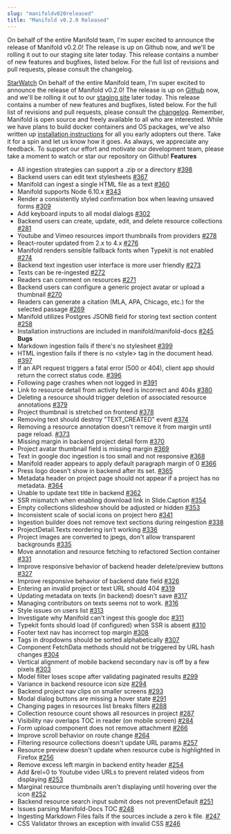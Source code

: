 ```yaml
---
slug: "manifoldv020released"
title: "Manifold v0.2.0 Released"
---
```


On behalf of the entire Manifold team, I'm super excited to announce the release of Manifold v0.2.0! The release is up on Github now, and we'll be rolling it out to our staging site later today. This release contains a number of new features and bugfixes, listed below. For the full list of revisions and pull requests, please consult&nbsp;the changelog.



<!--truncate-->

[Star](https://github.com/ManifoldScholar/manifold)[Watch](https://github.com/ManifoldScholar/manifold/subscription)<script async="" defer src="https://buttons.github.io/buttons.js"></script> On behalf of the entire Manifold team, I'm super excited to announce the release of Manifold v0.2.0! The release is up on [Github](https://github.com/ManifoldScholar/manifold/tree/v0.2.0) now, and we'll be rolling it out to our [staging site](http://staging.manifoldapp.org) later today. This release contains a number of new features and bugfixes, listed below. For the full list of revisions and pull requests, please consult&nbsp;the [changelog](https://github.com/ManifoldScholar/manifold/blob/v0.2.0/CHANGELOG.md). Remember, Manifold is open source and freely available to all who are interested. While we have plans to build docker containers and OS packages, we've also written up [installation instructions](https://github.com/ManifoldScholar/manifold-docs/blob/master/developers/installation/development.md) for all you early adopters out there. Take it for a spin and let us know how it goes. As always, we appreciate any feedback. To support our effort and motivate our development team, please take a moment to watch or star our repository on Github! **Features**
- All ingestion strategies can support a .zip or a directory [#398](https://github.com/ManifoldScholar/manifold/issues/398)
- Backend users can edit text stylesheets [#367](https://github.com/ManifoldScholar/manifold/issues/367)
- Manifold can ingest a single HTML file as a text [#360](https://github.com/ManifoldScholar/manifold/issues/360)
- Manifold supports Node 6.10.x [#343](https://github.com/ManifoldScholar/manifold/issues/343)
- Render a consistently styled confirmation box when leaving unsaved forms [#309](https://github.com/ManifoldScholar/manifold/issues/309)
- Add keyboard inputs to all modal dialogs [#302](https://github.com/ManifoldScholar/manifold/issues/302)
- Backend users can create, update, edit, and delete resource collections [#281](https://github.com/ManifoldScholar/manifold/issues/281)
- Youtube and Vimeo resources import thumbnails from providers [#278](https://github.com/ManifoldScholar/manifold/issues/278)
- React-router updated from 2.x to 4.x [#276](https://github.com/ManifoldScholar/manifold/issues/276)
- Manifold renders sensible fallback fonts when Typekit is not enabled [#274](https://github.com/ManifoldScholar/manifold/issues/274)
- Backend text ingestion user interface is more user friendly [#273](https://github.com/ManifoldScholar/manifold/issues/273)
- Texts can be re-ingested [#272](https://github.com/ManifoldScholar/manifold/issues/272)
- Readers can comment on resources [#271](https://github.com/ManifoldScholar/manifold/issues/271)
- Backend users can configure a generic project avatar or upload a thumbnail [#270](https://github.com/ManifoldScholar/manifold/issues/270)
- Readers can generate a citation (MLA, APA, Chicago, etc.) for the selected passage [#269](https://github.com/ManifoldScholar/manifold/issues/269)
- Manifold utilizes Postgres JSONB field for storing text section content [#258](https://github.com/ManifoldScholar/manifold/issues/258)
- Installation instructions are included in manifold/manifold-docs [#245](https://github.com/ManifoldScholar/manifold/issues/245)
**Bugs**
- Markdown ingestion fails if there's no stylesheet [#399](https://github.com/ManifoldScholar/manifold/issues/399)
- HTML ingestion fails if there is no \<style\> tag in the document head. [#397](https://github.com/ManifoldScholar/manifold/issues/397)
- If an API request triggers a fatal error (500 or 404), client app should return the correct status code. [#396](https://github.com/ManifoldScholar/manifold/issues/396)
- Following page crashes when not logged in [#391](https://github.com/ManifoldScholar/manifold/issues/391)
- Link to resource detail from activity feed is incorrect and 404s [#380](https://github.com/ManifoldScholar/manifold/issues/380)
- Deleting a resource should trigger deletion of associated resource annotations [#379](https://github.com/ManifoldScholar/manifold/issues/379)
- Project thumbnail is stretched on frontend [#378](https://github.com/ManifoldScholar/manifold/issues/378)
- Removing text should destroy "TEXT\_CREATED" event [#374](https://github.com/ManifoldScholar/manifold/issues/374)
- Removing a resource annotation doesn't remove it from margin until page reload. [#373](https://github.com/ManifoldScholar/manifold/issues/373)
- Missing margin in backend project detail form [#370](https://github.com/ManifoldScholar/manifold/issues/370)
- Project avatar thumbnail field is missing margin [#369](https://github.com/ManifoldScholar/manifold/issues/369)
- Text in google doc ingestion is too small and not responsive [#368](https://github.com/ManifoldScholar/manifold/issues/368)
- Manifold reader appears to apply default paragraph margin of 0 [#366](https://github.com/ManifoldScholar/manifold/issues/366)
- Press logo doesn't show in backend after its set. [#365](https://github.com/ManifoldScholar/manifold/issues/365)
- Metadata header on project page should not appear if a project has no metadata. [#364](https://github.com/ManifoldScholar/manifold/issues/364)
- Unable to update text title in backend [#362](https://github.com/ManifoldScholar/manifold/issues/362)
- SSR mismatch when enabling download link in Slide.Caption [#354](https://github.com/ManifoldScholar/manifold/issues/354)
- Empty collections slideshow should be adjusted or hidden [#353](https://github.com/ManifoldScholar/manifold/issues/353)
- Inconsistent scale of social icons on project hero [#341](https://github.com/ManifoldScholar/manifold/issues/341)
- Ingestion builder does not remove text sections during reingestion [#338](https://github.com/ManifoldScholar/manifold/issues/338)
- ProjectDetail.Texts reordering isn't working [#336](https://github.com/ManifoldScholar/manifold/issues/336)
- Project images are converted to jpegs, don't allow transparent backgrounds [#335](https://github.com/ManifoldScholar/manifold/issues/335)
- Move annotation and resource fetching to refactored Section container [#331](https://github.com/ManifoldScholar/manifold/issues/331)
- Improve responsive behavior of backend header delete/preview buttons [#327](https://github.com/ManifoldScholar/manifold/issues/327)
- Improve responsive behavior of backend date field [#326](https://github.com/ManifoldScholar/manifold/issues/326)
- Entering an invalid project or text URL should 404 [#319](https://github.com/ManifoldScholar/manifold/issues/319)
- Updating metadata on texts (in backend) doesn't save [#317](https://github.com/ManifoldScholar/manifold/issues/317)
- Managing contributors on texts seems not to work. [#316](https://github.com/ManifoldScholar/manifold/issues/316)
- Style issues on users list [#313](https://github.com/ManifoldScholar/manifold/issues/313)
- Investigate why Manifold can't ingest this google doc [#311](https://github.com/ManifoldScholar/manifold/issues/311)
- Typekit fonts should load (if configured) when SSR is absent [#310](https://github.com/ManifoldScholar/manifold/issues/310)
- Footer text nav has incorrect top margin [#308](https://github.com/ManifoldScholar/manifold/issues/308)
- Tags in dropdowns should be sorted alphabetically [#307](https://github.com/ManifoldScholar/manifold/issues/307)
- Component FetchData methods should not be triggered by URL hash changes [#304](https://github.com/ManifoldScholar/manifold/issues/304)
- Vertical alignment of mobile backend secondary nav is off by a few pixels [#303](https://github.com/ManifoldScholar/manifold/issues/303)
- Model filter loses scope after validating paginated results [#299](https://github.com/ManifoldScholar/manifold/issues/299)
- Variance in backend resource icon size [#294](https://github.com/ManifoldScholar/manifold/issues/294)
- Backend project nav clips on smaller screens [#293](https://github.com/ManifoldScholar/manifold/issues/293)
- Modal dialog buttons are missing a hover state [#291](https://github.com/ManifoldScholar/manifold/issues/291)
- Changing pages in resources list breaks filters [#288](https://github.com/ManifoldScholar/manifold/issues/288)
- Collection resource count shows all resources in project [#287](https://github.com/ManifoldScholar/manifold/issues/287)
- Visibility nav overlaps TOC in reader (on mobile screen) [#284](https://github.com/ManifoldScholar/manifold/issues/284)
- Form upload component does not remove attachment [#266](https://github.com/ManifoldScholar/manifold/issues/266)
- Improve scroll behavior on route change [#264](https://github.com/ManifoldScholar/manifold/issues/264)
- Filtering resource collections doesn't update URL params [#257](https://github.com/ManifoldScholar/manifold/issues/257)
- Resource preview doesn't update when resource cube is highlighted in Firefox [#256](https://github.com/ManifoldScholar/manifold/issues/256)
- Remove excess left margin in backend entity header [#254](https://github.com/ManifoldScholar/manifold/issues/254)
- Add &rel=0 to Youtube video URLs to prevent related videos from displaying [#253](https://github.com/ManifoldScholar/manifold/issues/253)
- Marginal resource thumbnails aren't displaying until hovering over the icon [#252](https://github.com/ManifoldScholar/manifold/issues/252)
- Backend resource search input submit does not preventDefault [#251](https://github.com/ManifoldScholar/manifold/issues/251)
- Issues parsing Manifold-Docs TOC [#248](https://github.com/ManifoldScholar/manifold/issues/248)
- Ingesting Markdown Files fails if the sources include a zero k file. [#247](https://github.com/ManifoldScholar/manifold/issues/247)
- CSS Validator throws an exception with invalid CSS [#246](https://github.com/ManifoldScholar/manifold/issues/246)


